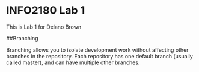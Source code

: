 # INFO2180 Lab 1

This is Lab 1 for Delano Brown

##Branching

Branching allows you to isolate development work without affecting other branches in the repository. Each repository has one default branch (usually called master), and can have multiple other branches.
